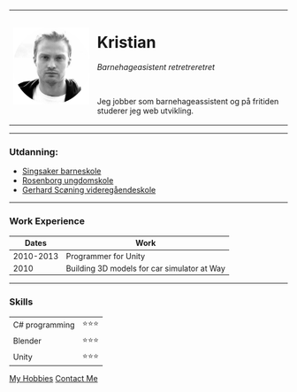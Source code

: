 <!DOCTYPE html>
<html lang="en" dir="ltr">

<head>
    <meta charset="utf-8">
    <title>&#127866; Kristian's Personal Side</title>
</head>

<body>
    <table cellspacing="20">
        <tbody>
        <tr>
            <td>
                <img src="image/circle-cropped.png" width="250"/>
            </td> 
            <td>
                <h1>Kristian</h1>
                <p> <em>Barnehageasistent retretreretret</em></p>
                <br>
                <p>Jeg jobber som barnehageassistent og på fritiden studerer jeg web utvikling.</p>
            </td>
        </tr>
        <tbody>
    </table>
    <hr size="3" noshade>
    <h3>Utdanning:</h3>
    <ul>
        <li><a href="https://www.trondheim.kommune.no/singsaker-skole/">Singsaker barneskole</a></li>
        <li><a href="https://www.trondheim.kommune.no/rosenborg-skole/">Rosenborg ungdomskole</a></li>
        <li><a href="https://web.trondelagfylke.no/thora-storm-videregaende-skole">Gerhard Scøning videregåendeskole</a></li>
    </ul>
    <hr>
    <h3>Work Experience</h3>
    <table cellspacing="10">
        <thead>
            <th>Dates</th>
            <th>Work</th>
        </thead>
        <tbody>
            <tr>
                <td>2010-2013</td>
                <td>Programmer for Unity</td>
            </tr>
            <tr>
                <td>2010</td>
                <td>Building 3D models for car simulator at Way</td>
            </tr>
        </tbody>
        <tfoot>
        </tfoot>
    </table>
    <hr>
    <h3>Skills</h3>
    <table cellspacing="10">
        <tr>
            <td>C# programming</td>
            <td>&#11088;&#11088;&#11088;</td>
        </tr>
        <tr>
            <td>Blender</td>
            <td>&#11088;&#11088;&#11088;</td>
            </tr>
            <tr>
            <td>Unity</td>
            <td>&#11088;&#11088;&#11088;</td>
            </tr>
    </table>
            </td>
    <a href="hobbies.html">My Hobbies</a>
    <a href="contact.html">Contact Me</a>
</html>

